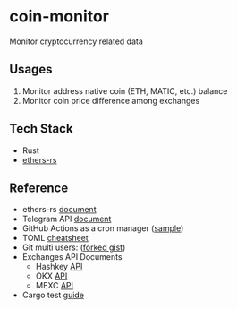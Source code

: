 # coin-monitor
Monitor cryptocurrency related data

## Usages
1. Monitor address native coin (ETH, MATIC, etc.) balance
2. Monitor coin price difference among exchanges

## Tech Stack
- Rust
- [ethers-rs](https://github.com/gakonst/ethers-rs)

## Reference
* ethers-rs [document](https://www.gakonst.com/ethers-rs/)
* Telegram API [document](https://core.telegram.org/bots/api#available-methods)
* GitHub Actions as a cron manager ([sample](https://github.com/david-osl/xrp_cluster_monitoring))
* TOML [cheatsheet](https://quickref.me/toml.html) 
* Git multi users: ([forked gist](https://gist.github.com/BigtoC/4799377917ef5a392896aa0bfda6f27c))
* Exchanges API Documents
  * Hashkey [API](https://hashkeypro-apidoc.readme.io/reference/introduction)
  * OKX [API](https://www.okx.com/docs-v5/en/#overview)
  * MEXC [API](https://mexcdevelop.github.io/apidocs/spot_v3_en/#introduction)
* Cargo test [guide](https://doc.rust-lang.org/cargo/guide/tests.html)
